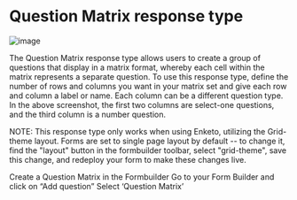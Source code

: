 # Question Matrix response type

![image](/images/matrix_response/matrix_example.png)

The Question Matrix response type allows users to create a group of questions that display in a matrix format, whereby each cell within the matrix represents a separate question. To use this response type, define the number of rows and columns you want in your matrix set and give each row and column a label or name. Each column can be a different question type. In the above screenshot, the first two columns are select-one questions, and the third column is a number question. 

NOTE: This response type only works when using Enketo, utilizing the Grid-theme layout. Forms are set to single page layout by default -- to change it, find the "layout" button in the formbuilder toolbar, select "grid-theme", save this change, and redeploy your form to make these changes live.

Create a Question Matrix in the Formbuilder
Go to your Form Builder and click on “Add question”
Select  ‘Question Matrix’
